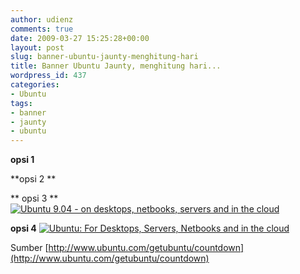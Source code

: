 ```yaml
---
author: udienz
comments: true
date: 2009-03-27 15:25:28+00:00
layout: post
slug: banner-ubuntu-jaunty-menghitung-hari
title: Banner Ubuntu Jaunty, menghitung hari...
wordpress_id: 437
categories:
- Ubuntu
tags:
- banner
- jaunty
- ubuntu
---
```


**opsi 1**



**opsi 2 **


**
opsi 3 **
[![Ubuntu 9.04 - on desktops, netbooks, servers and in the cloud](http://www.ubuntu.com/files/countdown/904/countdown-9.04-1/00.png)](http://www.ubuntu.com/)



**opsi 4**
[![Ubuntu: For Desktops, Servers, Netbooks and in the cloud](http://www.ubuntu.com/files/countdown/static.png)](http://www.ubuntu.com/)

Sumber
[http://www.ubuntu.com/getubuntu/countdown](http://www.ubuntu.com/getubuntu/countdown)
